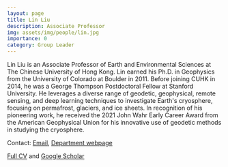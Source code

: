 ```yaml
---
layout: page
title: Lin Liu
description: Associate Professor
img: assets/img/people/lin.jpg
importance: 0
category: Group Leader
---
```

Lin Liu is an Associate Professor of Earth and Environmental Sciences at The Chinese University of Hong Kong. Lin earned his Ph.D. in Geophysics from the University of Colorado at Boulder in 2011. Before joining CUHK in 2014, he was a George Thompson Postdoctoral Fellow at Stanford University. He leverages a diverse range of geodetic, geophysical, remote sensing, and deep learning techniques to investigate Earth's cryosphere, focusing on permafrost, glaciers, and ice sheets. In recognition of his pioneering work, he received the 2021 John Wahr Early Career Award from the American Geophysical Union for his innovative use of geodetic methods in studying the cryosphere. 

Contact: [Email](mailto:liulin@cuhk.edu.hk), [Department webpage](https://www.ees.cuhk.edu.hk/staff/prof-liu-lin)

[Full CV](/assets/pdf/cv_linliu.pdf) and [Google Scholar](https://scholar.google.com.hk/citations?user=5VBaQTIAAAAJ&hl=en)

